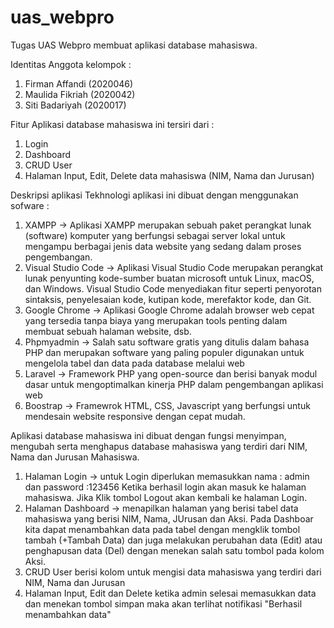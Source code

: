 # uas_webpro
Tugas UAS Webpro membuat aplikasi database mahasiswa.

Identitas Anggota kelompok :
1. Firman Affandi (2020046)
2. Maulida Fikriah (2020042)
3. Siti Badariyah (2020017)

Fitur Aplikasi database mahasiswa ini tersiri dari :
1. Login
2. Dashboard
3. CRUD User
4. Halaman Input, Edit, Delete data mahasiswa (NIM, Nama dan Jurusan)

Deskripsi aplikasi
Tekhnologi aplikasi ini dibuat dengan menggunakan sofware :
1. XAMPP -> Aplikasi XAMPP merupakan sebuah paket perangkat lunak (software) komputer yang berfungsi sebagai server lokal untuk mengampu berbagai jenis data website yang sedang dalam proses pengembangan.
2. Visual Studio Code -> Aplikasi Visual Studio Code merupakan perangkat lunak penyunting kode-sumber buatan microsoft untuk Linux, macOS, dan Windows. Visual Studio Code menyediakan fitur seperti penyorotan sintaksis, penyelesaian kode, kutipan kode, merefaktor kode, dan Git.
3. Google Chrome -> Aplikasi Google Chrome adalah browser web cepat yang tersedia tanpa biaya yang merupakan tools penting dalam membuat sebuah halaman website, dsb.
4. Phpmyadmin -> Salah satu software gratis yang ditulis dalam bahasa PHP dan merupakan software yang paling populer digunakan untuk mengelola tabel dan data pada database melalui web
5. Laravel -> Framework PHP yang open-source dan berisi banyak modul dasar untuk mengoptimalkan kinerja PHP dalam pengembangan aplikasi web
6. Boostrap -> Framewrok HTML, CSS, Javascript yang berfungsi untuk mendesain website responsive dengan cepat mudah.
   
Aplikasi database mahasiswa ini dibuat dengan fungsi menyimpan, mengubah serta menghapus database mahasiswa yang terdiri dari NIM, Nama dan Jurusan Mahasiswa.
1. Halaman Login -> untuk Login diperlukan memasukkan nama : admin dan password :123456
   Ketika berhasil login akan masuk ke halaman mahasiswa. Jika Klik tombol Logout akan kembali ke halaman Login.
3. Halaman Dashboard -> menapilkan halaman yang berisi tabel data mahasiswa yang berisi NIM, Nama, JUrusan dan Aksi.
   Pada Dashboar kita dapat menambahkan data pada tabel dengan mengklik tombol tambah (+Tambah Data) dan juga melakukan perubahan data (Edit) atau penghapusan data (Del) dengan menekan salah satu tombol pada kolom Aksi. 
4. CRUD User berisi kolom untuk mengisi data mahasiswa yang terdiri dari NIM, Nama dan Jurusan
5. Halaman Input, Edit dan Delete ketika admin selesai memasukkan data dan menekan tombol simpan maka akan terlihat notifikasi "Berhasil menambahkan data" 
